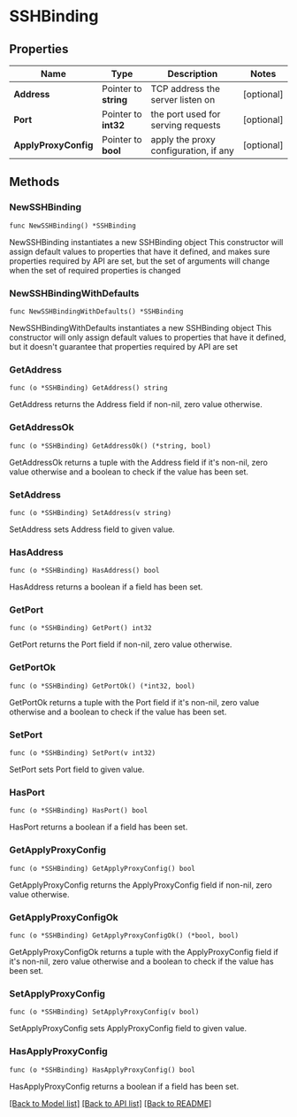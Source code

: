 # SSHBinding

## Properties

Name | Type | Description | Notes
------------ | ------------- | ------------- | -------------
**Address** | Pointer to **string** | TCP address the server listen on | [optional] 
**Port** | Pointer to **int32** | the port used for serving requests | [optional] 
**ApplyProxyConfig** | Pointer to **bool** | apply the proxy configuration, if any | [optional] 

## Methods

### NewSSHBinding

`func NewSSHBinding() *SSHBinding`

NewSSHBinding instantiates a new SSHBinding object
This constructor will assign default values to properties that have it defined,
and makes sure properties required by API are set, but the set of arguments
will change when the set of required properties is changed

### NewSSHBindingWithDefaults

`func NewSSHBindingWithDefaults() *SSHBinding`

NewSSHBindingWithDefaults instantiates a new SSHBinding object
This constructor will only assign default values to properties that have it defined,
but it doesn't guarantee that properties required by API are set

### GetAddress

`func (o *SSHBinding) GetAddress() string`

GetAddress returns the Address field if non-nil, zero value otherwise.

### GetAddressOk

`func (o *SSHBinding) GetAddressOk() (*string, bool)`

GetAddressOk returns a tuple with the Address field if it's non-nil, zero value otherwise
and a boolean to check if the value has been set.

### SetAddress

`func (o *SSHBinding) SetAddress(v string)`

SetAddress sets Address field to given value.

### HasAddress

`func (o *SSHBinding) HasAddress() bool`

HasAddress returns a boolean if a field has been set.

### GetPort

`func (o *SSHBinding) GetPort() int32`

GetPort returns the Port field if non-nil, zero value otherwise.

### GetPortOk

`func (o *SSHBinding) GetPortOk() (*int32, bool)`

GetPortOk returns a tuple with the Port field if it's non-nil, zero value otherwise
and a boolean to check if the value has been set.

### SetPort

`func (o *SSHBinding) SetPort(v int32)`

SetPort sets Port field to given value.

### HasPort

`func (o *SSHBinding) HasPort() bool`

HasPort returns a boolean if a field has been set.

### GetApplyProxyConfig

`func (o *SSHBinding) GetApplyProxyConfig() bool`

GetApplyProxyConfig returns the ApplyProxyConfig field if non-nil, zero value otherwise.

### GetApplyProxyConfigOk

`func (o *SSHBinding) GetApplyProxyConfigOk() (*bool, bool)`

GetApplyProxyConfigOk returns a tuple with the ApplyProxyConfig field if it's non-nil, zero value otherwise
and a boolean to check if the value has been set.

### SetApplyProxyConfig

`func (o *SSHBinding) SetApplyProxyConfig(v bool)`

SetApplyProxyConfig sets ApplyProxyConfig field to given value.

### HasApplyProxyConfig

`func (o *SSHBinding) HasApplyProxyConfig() bool`

HasApplyProxyConfig returns a boolean if a field has been set.


[[Back to Model list]](../README.md#documentation-for-models) [[Back to API list]](../README.md#documentation-for-api-endpoints) [[Back to README]](../README.md)


